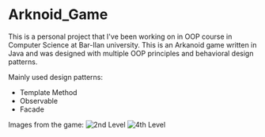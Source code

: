 # Arknoid_Game
This is a personal project that I've been working on in OOP course in Computer Science at Bar-Ilan university.
This is an Arkanoid game written in Java and was designed with multiple OOP principles and behavioral design patterns.

Mainly used design patterns:
- Template Method
- Observable
- Facade

Images from the game:
![2nd Level](https://user-images.githubusercontent.com/92876036/156940252-4e05952a-420c-4f8e-8aa4-d911e1e70750.png)
![4th Level](https://user-images.githubusercontent.com/92876036/156940258-b0dd6669-75c9-4c10-990a-939f298ab7c8.png)

